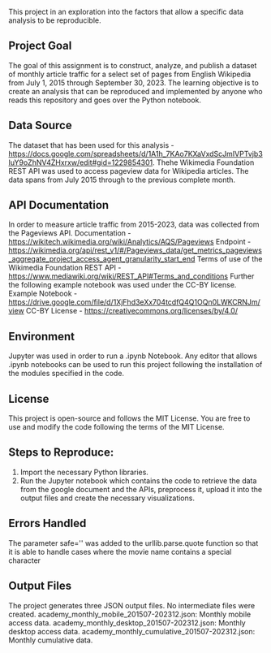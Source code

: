 This project in an exploration into the factors that allow a specific data analysis to be reproducible.

## Project Goal 
The goal of this assignment is to construct, analyze, and publish a dataset of monthly article traffic for a select set of pages from English Wikipedia from July 1, 2015 through September 30, 2023. The learning objective is to create an analysis that can be reproduced and implemented by anyone who reads this repository and goes over the Python notebook. 

## Data Source
The dataset that has been used for this analysis - https://docs.google.com/spreadsheets/d/1A1h_7KAo7KXaVxdScJmIVPTvjb3IuY9oZhNV4ZHxrxw/edit#gid=1229854301.
Thehe Wikimedia Foundation REST API  was used to access pageview data for Wikipedia articles. The data spans from July 2015 through to the previous complete month.

## API Documentation
In order to measure article traffic from 2015-2023, data was collected from the Pageviews API. 
Documentation - https://wikitech.wikimedia.org/wiki/Analytics/AQS/Pageviews
Endpoint - https://wikimedia.org/api/rest_v1/#/Pageviews_data/get_metrics_pageviews_aggregate_project_access_agent_granularity_start_end
Terms of use of the Wikimedia Foundation REST API - https://www.mediawiki.org/wiki/REST_API#Terms_and_conditions
Further the following example notebook was used under the CC-BY license.
Example Notebook - https://drive.google.com/file/d/1XjFhd3eXx704tcdfQ4Q1OQn0LWKCRNJm/view
CC-BY License - https://creativecommons.org/licenses/by/4.0/
 
## Environment
Jupyter was used in order to run a .ipynb Notebook. Any editor that allows .ipynb notebooks can be used to run this project following the installation of the modules specified in the code.

## License
This project is open-source and follows the MIT License. You are free to use and modify the code following the terms of the MIT License.

## Steps to Reproduce:
1)	Import the necessary Python libraries.
2)	Run the Jupyter notebook which contains the code to retrieve the data from the google document and the APIs, preprocess it, upload it into the output files and create the necessary visualizations. 

## Errors Handled
The parameter safe='' was added to the urllib.parse.quote function so that it is able to handle cases where the movie name contains a special character

## Output Files 
The project generates three JSON output files. No intermediate files were created.
academy_monthly_mobile_201507-202312.json: Monthly mobile access data.
academy_monthly_desktop_201507-202312.json: Monthly desktop access data.
academy_monthly_cumulative_201507-202312.json: Monthly cumulative data.





